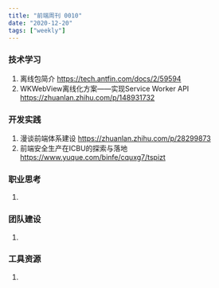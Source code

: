 ```yaml
---
title: "前端周刊 0010"
date: "2020-12-20"
tags: ["weekly"]
---
```


### 技术学习
1. 离线包简介 https://tech.antfin.com/docs/2/59594
2. WKWebView离线化方案——实现Service Worker API https://zhuanlan.zhihu.com/p/148931732

### 开发实践
1. 漫谈前端体系建设 https://zhuanlan.zhihu.com/p/28299873
2. 前端安全生产在ICBU的探索与落地 https://www.yuque.com/binfe/cquxg7/tspizt


### 职业思考
1. 

### 团队建设
1. 

### 工具资源
1. 